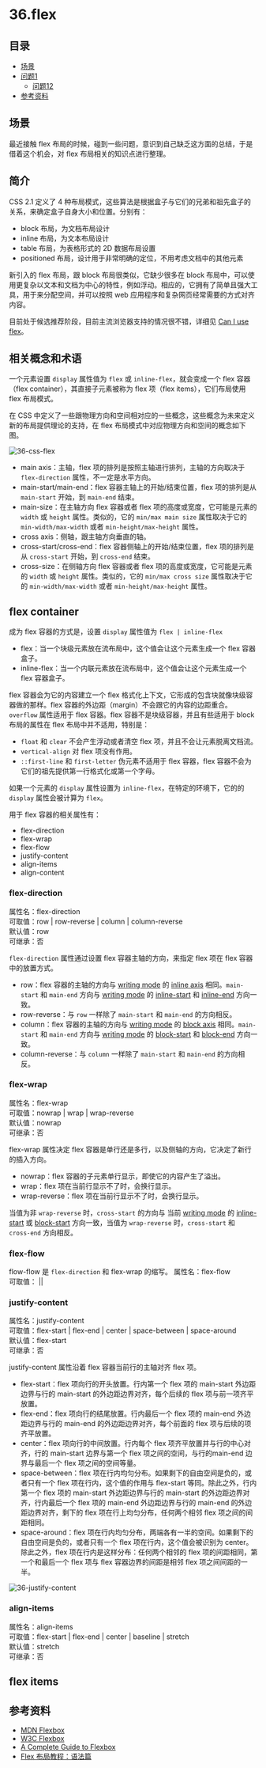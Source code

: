 # 36.flex
## <a name="index"></a> 目录
- [场景](#situation)
- [问题1](#style)
  - [问题12](#link)
- [参考资料](#reference)


## <a name="situation"></a> 场景
最近接触 flex 布局的时候，碰到一些问题，意识到自己缺乏这方面的总结，于是借着这个机会，对 flex 布局相关的知识点进行整理。

## <a name="situation"></a> 简介
CSS 2.1 定义了 4 种布局模式，这些算法是根据盒子与它们的兄弟和祖先盒子的关系，来确定盒子自身大小和位置。分别有：
- block 布局，为文档布局设计
- inline 布局，为文本布局设计
- table 布局，为表格形式的 2D 数据布局设置
- positioned 布局，设计用于非常明确的定位，不用考虑文档中的其他元素

新引入的 flex 布局，跟 block 布局很类似，它缺少很多在 block 布局中，可以使用更复杂以文本和文档为中心的特性，例如浮动。相应的，它拥有了简单且强大工具，用于来分配空间，并可以按照 web 应用程序和复杂网页经常需要的方式对齐内容。

目前处于候选推荐阶段，目前主流浏览器支持的情况很不错，详细见 [Can I use flex][url-caniuse-flex]。

## 相关概念和术语
一个元素设置 `display` 属性值为 `flex` 或 `inline-flex`，就会变成一个 flex 容器（flex container），其直接子元素被称为 flex 项（flex items），它们布局使用 flex 布局模式。

在 CSS 中定义了一些跟物理方向和空间相对应的一些概念，这些概念为未来定义新的布局提供理论的支持，在 flex 布局模式中对应物理方向和空间的概念如下图。

![36-css-flex][url-local-css-flex]

- main axis：主轴，flex 项的排列是按照主轴进行排列，主轴的方向取决于 `flex-direction` 属性，不一定是水平方向。
- main-start/main-end：flex 容器主轴上的开始/结束位置，flex 项的排列是从 `main-start` 开始，到 `main-end` 结束。
- main-size：在主轴方向 flex 容器或者 flex 项的高度或宽度，它可能是元素的 `width` 或 `height` 属性。类似的，它的 `min/max main size` 属性取决于它的 `min-width/max-width` 或者 `min-height/max-height` 属性。
- cross axis：侧轴，跟主轴方向垂直的轴。
- cross-start/cross-end：flex 容器侧轴上的开始/结束位置，flex 项的排列是从 `cross-start` 开始，到 `cross-end` 结束。
- cross-size：在侧轴方向 flex 容器或者 flex 项的高度或宽度，它可能是元素的 `width` 或 `height` 属性。类似的，它的 `min/max cross size` 属性取决于它的 `min-width/max-width` 或者 `min-height/max-height` 属性。

## flex container
成为 flex 容器的方式是，设置 `display` 属性值为 `flex | inline-flex`
- flex：当一个块级元素放在流布局中，这个值会让这个元素生成一个 flex 容器盒子。
- inline-flex：当一个内联元素放在流布局中，这个值会让这个元素生成一个 flex 容器盒子。

flex 容器会为它的内容建立一个 flex 格式化上下文，它形成的包含块就像块级容器做的那样。flex 容器的外边距（margin）不会跟它的内容的边距重合。`overflow` 属性适用于 flex 容器。flex 容器不是块级容器，并且有些适用于 block 布局的属性在 flex 布局中并不适用，特别是：
- `float` 和 `clear` 不会产生浮动或者清空 flex 项，并且不会让元素脱离文档流。
- `vertical-align` 对 flex 项没有作用。
- `::first-line` 和 `first-letter` 伪元素不适用于 flex 容器，flex 容器不会为它们的祖先提供第一行格式化或第一个字母。

如果一个元素的 `display` 属性设置为 `inline-flex`，在特定的环境下，它的的 `display` 属性会被计算为 `flex`。

用于 flex 容器的相关属性有：
- flex-direction
- flex-wrap
- flex-flow
- justify-content
- align-items
- align-content

### flex-direction
属性名：flex-direction  <br />
可取值：row | row-reverse | column | column-reverse <br />
默认值：row <br />
可继承：否

`flex-direction` 属性通过设置 flex 容器主轴的方向，来指定 flex 项在 flex 容器中的放置方式。
- row：flex 容器的主轴的方向与 [writing mode][url-w3c-writing-mode] 的 [inline axis][url-w3c-writing-direction] 相同。`main-start` 和 `main-end` 方向与 [writing mode][url-w3c-writing-mode] 的 [inline-start][url-w3c-writing-direction] 和 [inline-end][url-w3c-writing-direction] 方向一致。
- row-reverse：与 `row` 一样除了 `main-start` 和 `main-end` 的方向相反。
- column：flex 容器的主轴的方向与 [writing mode][url-w3c-writing-mode] 的 [block axis][url-w3c-writing-direction] 相同。`main-start` 和 `main-end` 方向与 [writing mode][url-w3c-writing-mode] 的 [block-start][url-w3c-writing-direction] 和 [block-end][url-w3c-writing-direction] 方向一致。
- column-reverse：与 `column` 一样除了 `main-start` 和 `main-end` 的方向相反。

### flex-wrap
属性名：flex-wrap  <br />
可取值：nowrap | wrap | wrap-reverse <br />
默认值：nowrap <br />
可继承：否

flex-wrap 属性决定 flex 容器是单行还是多行，以及侧轴的方向，它决定了新行的插入方向。
- nowrap：flex 容器的子元素单行显示，即使它的内容产生了溢出。
- wrap：flex 项在当前行显示不了时，会换行显示。
- wrap-reverse：flex 项在当前行显示不了时，会换行显示。

当值为非 `wrap-reverse` 时，`cross-start` 的方向与 当前 [writing mode][url-w3c-writing-mode] 的 [inline-start][url-w3c-writing-direction] 或 [block-start][url-w3c-writing-direction] 方向一致，当值为 `wrap-reverse` 时，`cross-start` 和 `cross-end` 方向相反。

### flex-flow
flow-flow 是 `flex-direction` 和 flex-wrap 的缩写。
属性名：flex-flow  <br />
可取值：<flex-direction> || <flex-wrap>

### justify-content
属性名：justify-content  <br />
可取值：flex-start | flex-end | center | space-between | space-around <br />
默认值：flex-start <br />
可继承：否

justify-content 属性沿着 flex 容器当前行的主轴对齐 flex 项。
- flex-start：flex 项向行的开头放置。行内第一个 flex 项的 main-start 外边距边界与行的 main-start 的外边距边界对齐，每个后续的 flex 项与前一项齐平放置。
- flex-end：flex 项向行的结尾放置。行内最后一个 flex 项的 main-end 外边距边界与行的 main-end 的外边距边界对齐，每个前面的 flex 项与后续的项齐平放置。
- center：flex 项向行的中间放置。行内每个 flex 项齐平放置并与行的中心对齐，行的 main-start 边界与第一个 flex 项之间的空间，与行的main-end 边界与最后一个 flex 项之间的空间等量。
- space-between：flex 项在行内均匀分布。如果剩下的自由空间是负的，或者只有一个 flex 项在行内，这个值的作用与 flex-start 等同。除此之外，行内第一个 flex 项的 main-start 外边距边界与行的 main-start 的外边距边界对齐，行内最后一个 flex 项的 main-end 外边距边界与行的 main-end 的外边距边界对齐，剩下的 flex 项在行上均匀分布，任何两个相邻 flex 项之间的间距相同。
- space-around：flex 项在行内均匀分布，两端各有一半的空间。如果剩下的自由空间是负的，或者只有一个 flex 项在行内，这个值会被识别为 center。除此之外，flex 项在行内是这样分布：任何两个相邻的 flex 项的间距相同，第一个和最后一个 flex 项与 flex 容器边界的间距是相邻 flex 项之间间距的一半。

![36-justify-content][url-local-justify-content]

### align-items
属性名：align-items  <br />
可取值：flex-start | flex-end | center | baseline | stretch <br />
默认值：stretch <br />
可继承：否

## flex items

## <a name="reference"></a> 参考资料
- [MDN Flexbox][url-mdn-flexbox]
- [W3C Flexbox][url-w3c-flexbox]
- [A Complete Guide to Flexbox][url-css-tricks-flexbox]
- [Flex 布局教程：语法篇][url-ryf-flexbox]

[url-repository-images]:https://xxholic.github.io/segment/images




[url-caniuse-flex]:https://caniuse.com/#search=flex
[url-w3c-writing-mode]:https://www.w3.org/TR/css-writing-modes-4/#writing-mode
[url-w3c-writing-direction]:https://www.w3.org/TR/css-writing-modes-4/#logical-directions
[url-mdn-flexbox]:https://developer.mozilla.org/en-US/docs/Glossary/Flexbox
[url-w3c-flexbox]:https://www.w3.org/TR/css-flexbox-1/
[url-css-tricks-flexbox]:https://css-tricks.com/snippets/css/a-guide-to-flexbox/
[url-ryf-flexbox]:http://www.ruanyifeng.com/blog/2015/07/flex-grammar.html



[url-local-css-flex]:../images/36/css-flex.png
[url-local-justify-content]:../images/36/justify-content.png